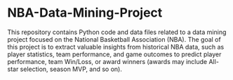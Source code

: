 # NBA-Data-Mining-Project

This repository contains Python code and data files related to a data mining project focused on the National Basketball Association (NBA). The goal of this project is to extract valuable insights from historical NBA data, such as player statistics, team performance, and game outcomes to predict player performance, team Win/Loss, or award winners (awards may include All-star selection, season MVP, and so on).
